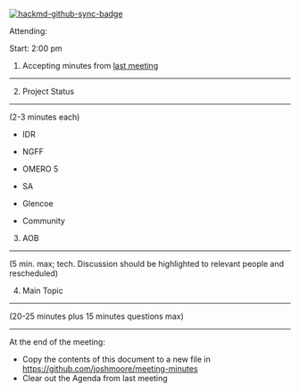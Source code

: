 [![hackmd-github-sync-badge](https://hackmd.io/0x5SPIc2RnCMD0Bh0g-s6g/badge)](https://hackmd.io/0x5SPIc2RnCMD0Bh0g-s6g)

Attending:

Start: 2:00 pm

1. Accepting minutes from [<u>last meeting</u>](https://github.com/joshmoore/meeting-minutes)
---------------------------------------------------------------------------------------------

2. Project Status
-----------------

(2-3 minutes each)

-   IDR

-   NGFF

-   OMERO 5

-   SA

-   Glencoe

-   Community

3. AOB
------

(5 min. max; tech. Discussion should be highlighted to relevant people
and rescheduled)

4. Main Topic
-------------

(20-25 minutes plus 15 minutes questions max)

------

At the end of the meeting:
- Copy the contents of this document to a new file in https://github.com/joshmoore/meeting-minutes
- Clear out the Agenda from last meeting